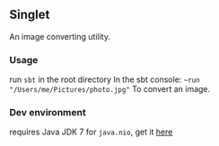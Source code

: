 ## Singlet

An image converting utility.

### Usage

run `sbt` in the root directory
In the sbt console:
`~run "/Users/me/Pictures/photo.jpg"`
To convert an image.

### Dev environment
requires Java JDK 7 for `java.nio`, get it [here](http://www.oracle.com/technetwork/java/javase/downloads/jdk7-downloads-1880260.html)
